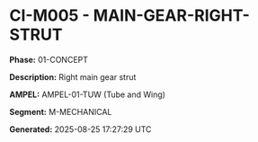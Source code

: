 # CI-M005 - MAIN-GEAR-RIGHT-STRUT

**Phase:** 01-CONCEPT

**Description:** Right main gear strut

**AMPEL:** AMPEL-01-TUW (Tube and Wing)

**Segment:** M-MECHANICAL

**Generated:** 2025-08-25 17:27:29 UTC
